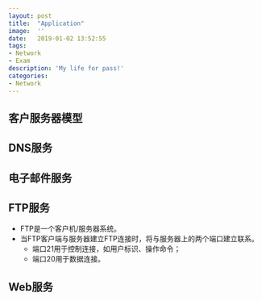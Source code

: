 ```yaml
---
layout:	post
title:	"Application"
image:	''
date:	2019-01-02 13:52:55
tags:	
- Network
- Exam
description: 'My life for pass!'
categories:
- Network
---
```


<script type="text/javascript" src="../MathJax/MathJax.js?config=default"></script>

## 客户服务器模型

## DNS服务

## 电子邮件服务

## FTP服务

* FTP是一个客户机/服务器系统。
* 当FTP客户端与服务器建立FTP连接时，将与服务器上的两个端口建立联系。
  * 端口21用于控制连接，如用户标识、操作命令；
  * 端口20用于数据连接。

## Web服务